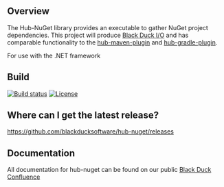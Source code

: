## Overview ##
The Hub-NuGet library provides an executable to gather NuGet project dependencies.
This project will produce [Black Duck I/O]() and has comparable functionality to the [hub-maven-plugin](https://github.com/blackducksoftware/hub-maven-plugin) and [hub-gradle-plugin](https://github.com/blackducksoftware/hub-gradle-plugin).

For use with the .NET framework

## Build ##

[![Build status](https://ci.appveyor.com/api/projects/status/l708hjyrts1ucc75?svg=true)](https://ci.appveyor.com/project/akamen/hub-nuget)
[![License](https://img.shields.io/badge/License-Apache%202.0-blue.svg)](https://opensource.org/licenses/Apache-2.0)

## Where can I get the latest release? ##
https://github.com/blackducksoftware/hub-nuget/releases

## Documentation ##
All documentation for hub-nuget can be found on our public [Black Duck Confluence](https://blackducksoftware.atlassian.net/wiki/display/INTDOCS/)

